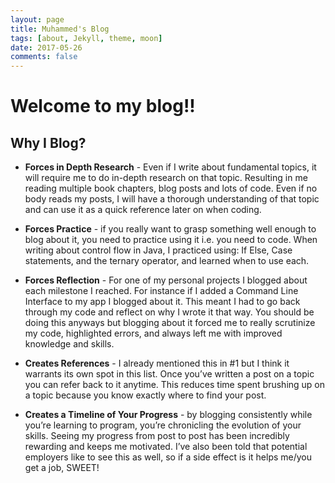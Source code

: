 ```yaml
---
layout: page
title: Muhammed's Blog
tags: [about, Jekyll, theme, moon]
date: 2017-05-26
comments: false
---
```


# Welcome to my blog!!

## Why I Blog?

- **Forces in Depth Research** - Even if I write about fundamental topics, it will require me to do in-depth research on that topic. Resulting in me reading multiple book chapters, blog posts and lots of code. Even if no body reads my posts, I will have a thorough understanding of that topic and can use it as a quick reference later on when coding.

- **Forces Practice** - if you really want to grasp something well enough to blog about it, you need to practice using it i.e. you need to code. When writing about control flow in Java, I practiced using: If Else, Case statements, and the ternary operator, and learned when to use each.

- **Forces Reflection** - For one of my personal projects I blogged about each milestone I reached. For instance if I added a Command Line Interface to my app I blogged about it. This meant I had to go back through my code and reflect on why I wrote it that way. You should be doing this anyways but blogging about it forced me to really scrutinize my code, highlighted errors, and always left me with improved knowledge and skills.

- **Creates References** - I already mentioned this in #1 but I think it warrants its own spot in this list. Once you’ve written a post on a topic you can refer back to it anytime. This reduces time spent brushing up on a topic because you know exactly where to find your post.

- **Creates a Timeline of Your Progress** - by blogging consistently while you’re learning to program, you’re chronicling the evolution of your skills. Seeing my progress from post to post has been incredibly rewarding and keeps me motivated. I’ve also been told that potential employers like to see this as well, so if a side effect is it helps me/you get a job, SWEET!
